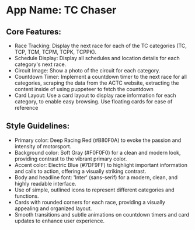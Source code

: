 # **App Name**: TC Chaser

## Core Features:

- Race Tracking: Display the next race for each of the TC categories (TC, TCP, TCM, TCPM, TCPK, TCPPK).
- Schedule Display: Display all schedules and location details for each category's next race.
- Circuit Image: Show a photo of the circuit for each category.
- Countdown Timer: Implement a countdown timer to the next race for all categories, scraping the data from the ACTC website, extracting the content inside of  using puppeteer to fetch the countdown
- Card Layout: Use a card layout to display race information for each category, to enable easy browsing. Use floating cards for ease of reference

## Style Guidelines:

- Primary color: Deep Racing Red (#B80F0A) to evoke the passion and intensity of motorsport.
- Background color: Soft Gray (#F0F0F0) for a clean and modern look, providing contrast to the vibrant primary color.
- Accent color: Electric Blue (#7DF9FF) to highlight important information and calls to action, offering a visually striking contrast.
- Body and headline font: 'Inter' (sans-serif) for a modern, clean, and highly readable interface.
- Use of simple, outlined icons to represent different categories and functions.
- Cards with rounded corners for each race, providing a visually appealing and organized layout.
- Smooth transitions and subtle animations on countdown timers and card updates to enhance user experience.